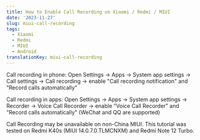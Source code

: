 ```yaml
---
title: How to Enable Call Recording on Xiaomi / Redmi / MIUI
date: '2023-11-27'
slug: miui-call-recording
tags:
  - Xiaomi
  - Redmi
  - MIUI
  - Android
translationKey: miui-call-recording
---
```


Call recording in phone: Open Settings -> Apps -> System app settings -> Call settings -> Call recording -> enable "Call recording notification" and "Record calls automatically"

Call recording in apps: Open Settings -> Apps -> System app settings -> Recorder -> Voice Call Recorder -> enable "Voice Call Recorder" and "Record calls automatically" (WeChat and QQ are supported)

Call Recording may be unavailable on non-China MIUI. This tutorial was tested on Redmi K40s (MIUI 14.0.7.0.TLMCNXM) and Redmi Note 12 Turbo.
